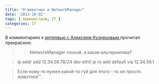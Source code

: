```yaml
---
title: "О животных и NetworkManager"
date: '2013-10-02'
tags: [ Администреж, IT ]
categories: IT
---
```


В комментариях к [ интервью с Алексеем Кузнецовым ]( http://www.opennet.ru/opennews/art.shtml?num=38016 )
прочитал прекрасное:

>> NetworkManager плохой, а какая альтернатива?

>ip addr add 12.34.56.78/24 dev eth0
>ip ro add default via 12.34.56.1

>Если кому-то нужен какой-то гуй для этого - то он просто животное™.
